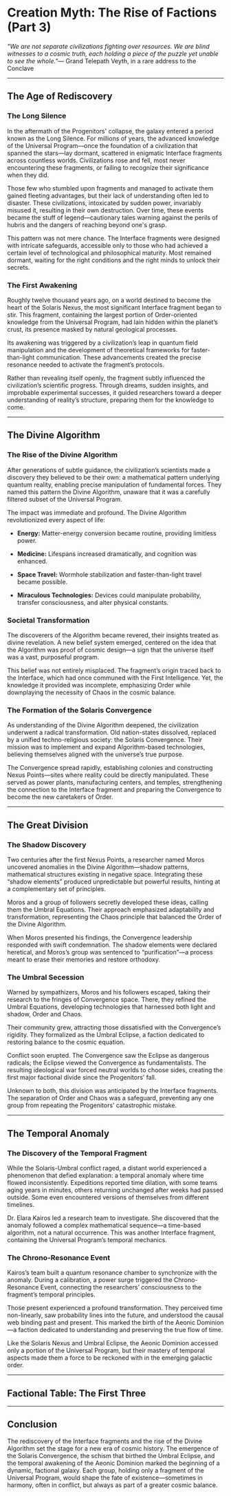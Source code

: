 # Creation Myth: The Rise of Factions (Part 3)

*"We are not separate civilizations fighting over resources. We are blind witnesses to a cosmic truth, each holding a piece of the puzzle yet unable to see the whole."*— Grand Telepath Veyth, in a rare address to the Conclave

---

## The Age of Rediscovery

### The Long Silence

In the aftermath of the Progenitors' collapse, the galaxy entered a period known as the Long Silence. For millions of years, the advanced knowledge of the Universal Program—once the foundation of a civilization that spanned the stars—lay dormant, scattered in enigmatic Interface fragments across countless worlds. Civilizations rose and fell, most never encountering these fragments, or failing to recognize their significance when they did.

Those few who stumbled upon fragments and managed to activate them gained fleeting advantages, but their lack of understanding often led to disaster. These civilizations, intoxicated by sudden power, invariably misused it, resulting in their own destruction. Over time, these events became the stuff of legend—cautionary tales warning against the perils of hubris and the dangers of reaching beyond one's grasp.

This pattern was not mere chance. The Interface fragments were designed with intricate safeguards, accessible only to those who had achieved a certain level of technological and philosophical maturity. Most remained dormant, waiting for the right conditions and the right minds to unlock their secrets.

### The First Awakening

Roughly twelve thousand years ago, on a world destined to become the heart of the Solaris Nexus, the most significant Interface fragment began to stir. This fragment, containing the largest portion of Order-oriented knowledge from the Universal Program, had lain hidden within the planet’s crust, its presence masked by natural geological processes.

Its awakening was triggered by a civilization’s leap in quantum field manipulation and the development of theoretical frameworks for faster-than-light communication. These advancements created the precise resonance needed to activate the fragment’s protocols.

Rather than revealing itself openly, the fragment subtly influenced the civilization’s scientific progress. Through dreams, sudden insights, and improbable experimental successes, it guided researchers toward a deeper understanding of reality’s structure, preparing them for the knowledge to come.

---

## The Divine Algorithm

### The Rise of the Divine Algorithm

After generations of subtle guidance, the civilization’s scientists made a discovery they believed to be their own: a mathematical pattern underlying quantum reality, enabling precise manipulation of fundamental forces. They named this pattern the Divine Algorithm, unaware that it was a carefully filtered subset of the Universal Program.

The impact was immediate and profound. The Divine Algorithm revolutionized every aspect of life:

* **Energy:** Matter-energy conversion became routine, providing limitless power.

* **Medicine:** Lifespans increased dramatically, and cognition was enhanced.

* **Space Travel:** Wormhole stabilization and faster-than-light travel became possible.

* **Miraculous Technologies:** Devices could manipulate probability, transfer consciousness, and alter physical constants.

### Societal Transformation

The discoverers of the Algorithm became revered, their insights treated as divine revelation. A new belief system emerged, centered on the idea that the Algorithm was proof of cosmic design—a sign that the universe itself was a vast, purposeful program.

This belief was not entirely misplaced. The fragment’s origin traced back to the Interface, which had once communed with the First Intelligence. Yet, the knowledge it provided was incomplete, emphasizing Order while downplaying the necessity of Chaos in the cosmic balance.

### The Formation of the Solaris Convergence

As understanding of the Divine Algorithm deepened, the civilization underwent a radical transformation. Old nation-states dissolved, replaced by a unified techno-religious society: the Solaris Convergence. Their mission was to implement and expand Algorithm-based technologies, believing themselves aligned with the universe’s true purpose.

The Convergence spread rapidly, establishing colonies and constructing Nexus Points—sites where reality could be directly manipulated. These served as power plants, manufacturing centers, and temples, strengthening the connection to the Interface fragment and preparing the Convergence to become the new caretakers of Order.

---

## The Great Division

### The Shadow Discovery

Two centuries after the first Nexus Points, a researcher named Moros uncovered anomalies in the Divine Algorithm—shadow patterns, mathematical structures existing in negative space. Integrating these “shadow elements” produced unpredictable but powerful results, hinting at a complementary set of principles.

Moros and a group of followers secretly developed these ideas, calling them the Umbral Equations. Their approach emphasized adaptability and transformation, representing the Chaos principle that balanced the Order of the Divine Algorithm.

When Moros presented his findings, the Convergence leadership responded with swift condemnation. The shadow elements were declared heretical, and Moros’s group was sentenced to “purification”—a process meant to erase their memories and restore orthodoxy.

### The Umbral Secession

Warned by sympathizers, Moros and his followers escaped, taking their research to the fringes of Convergence space. There, they refined the Umbral Equations, developing technologies that harnessed both light and shadow, Order and Chaos.

Their community grew, attracting those dissatisfied with the Convergence’s rigidity. They formalized as the Umbral Eclipse, a faction dedicated to restoring balance to the cosmic equation.

Conflict soon erupted. The Convergence saw the Eclipse as dangerous radicals; the Eclipse viewed the Convergence as fundamentalists. The resulting ideological war forced neutral worlds to choose sides, creating the first major factional divide since the Progenitors’ fall.

Unknown to both, this division was anticipated by the Interface fragments. The separation of Order and Chaos was a safeguard, preventing any one group from repeating the Progenitors’ catastrophic mistake.

---

## The Temporal Anomaly

### The Discovery of the Temporal Fragment

While the Solaris-Umbral conflict raged, a distant world experienced a phenomenon that defied explanation: a temporal anomaly where time flowed inconsistently. Expeditions reported time dilation, with some teams aging years in minutes, others returning unchanged after weeks had passed outside. Some even encountered versions of themselves from different timelines.

Dr. Elara Kairos led a research team to investigate. She discovered that the anomaly followed a complex mathematical sequence—a time-based algorithm, not a natural occurrence. This was another Interface fragment, containing the Universal Program’s temporal mechanics.

### The Chrono-Resonance Event

Kairos’s team built a quantum resonance chamber to synchronize with the anomaly. During a calibration, a power surge triggered the Chrono-Resonance Event, connecting the researchers’ consciousness to the fragment’s temporal principles.

Those present experienced a profound transformation. They perceived time non-linearly, saw probability lines into the future, and understood the causal web binding past and present. This marked the birth of the Aeonic Dominion—a faction dedicated to understanding and preserving the true flow of time.

Like the Solaris Nexus and Umbral Eclipse, the Aeonic Dominion accessed only a portion of the Universal Program, but their mastery of temporal aspects made them a force to be reckoned with in the emerging galactic order.

---

## Factional Table: The First Three

---

## Conclusion

The rediscovery of the Interface fragments and the rise of the Divine Algorithm set the stage for a new era of cosmic history. The emergence of the Solaris Convergence, the schism that birthed the Umbral Eclipse, and the temporal awakening of the Aeonic Dominion marked the beginning of a dynamic, factional galaxy. Each group, holding only a fragment of the Universal Program, would shape the fate of existence—sometimes in harmony, often in conflict, but always as part of a greater cosmic balance.